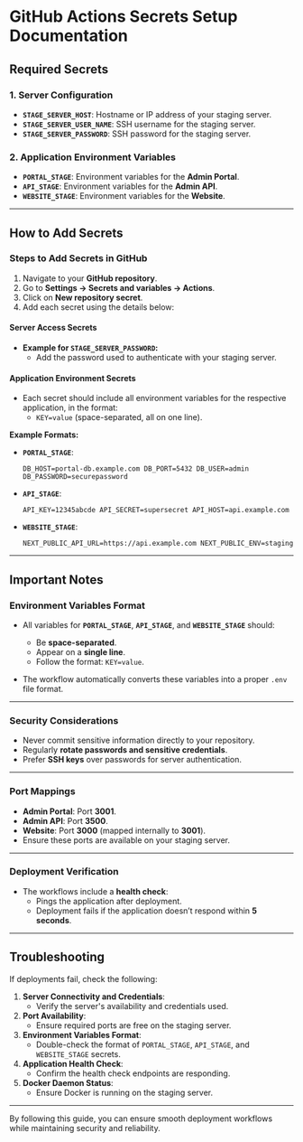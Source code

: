 # **GitHub Actions Secrets Setup Documentation**

## **Required Secrets**

### **1. Server Configuration**

- **`STAGE_SERVER_HOST`**: Hostname or IP address of your staging server.
- **`STAGE_SERVER_USER_NAME`**: SSH username for the staging server.
- **`STAGE_SERVER_PASSWORD`**: SSH password for the staging server.

### **2. Application Environment Variables**

- **`PORTAL_STAGE`**: Environment variables for the **Admin Portal**.
- **`API_STAGE`**: Environment variables for the **Admin API**.
- **`WEBSITE_STAGE`**: Environment variables for the **Website**.

---

## **How to Add Secrets**

### **Steps to Add Secrets in GitHub**

1. Navigate to your **GitHub repository**.
2. Go to **Settings → Secrets and variables → Actions**.
3. Click on **New repository secret**.
4. Add each secret using the details below:

#### **Server Access Secrets**

- **Example for `STAGE_SERVER_PASSWORD`:**
  - Add the password used to authenticate with your staging server.

#### **Application Environment Secrets**

- Each secret should include all environment variables for the respective application, in the format:
  - `KEY=value` (space-separated, all on one line).

**Example Formats:**

- **`PORTAL_STAGE`**:
  ```
  DB_HOST=portal-db.example.com DB_PORT=5432 DB_USER=admin DB_PASSWORD=securepassword
  ```
- **`API_STAGE`**:
  ```
  API_KEY=12345abcde API_SECRET=supersecret API_HOST=api.example.com
  ```
- **`WEBSITE_STAGE`**:
  ```
  NEXT_PUBLIC_API_URL=https://api.example.com NEXT_PUBLIC_ENV=staging
  ```

---

## **Important Notes**

### **Environment Variables Format**

- All variables for **`PORTAL_STAGE`**, **`API_STAGE`**, and **`WEBSITE_STAGE`** should:

  - Be **space-separated**.
  - Appear on a **single line**.
  - Follow the format: `KEY=value`.

- The workflow automatically converts these variables into a proper `.env` file format.

---

### **Security Considerations**

- Never commit sensitive information directly to your repository.
- Regularly **rotate passwords and sensitive credentials**.
- Prefer **SSH keys** over passwords for server authentication.

---

### **Port Mappings**

- **Admin Portal**: Port **3001**.
- **Admin API**: Port **3500**.
- **Website**: Port **3000** (mapped internally to **3001**).
- Ensure these ports are available on your staging server.

---

### **Deployment Verification**

- The workflows include a **health check**:
  - Pings the application after deployment.
  - Deployment fails if the application doesn’t respond within **5 seconds**.

---

## **Troubleshooting**

If deployments fail, check the following:

1. **Server Connectivity and Credentials**:
   - Verify the server's availability and credentials used.
2. **Port Availability**:
   - Ensure required ports are free on the staging server.
3. **Environment Variables Format**:
   - Double-check the format of `PORTAL_STAGE`, `API_STAGE`, and `WEBSITE_STAGE` secrets.
4. **Application Health Check**:
   - Confirm the health check endpoints are responding.
5. **Docker Daemon Status**:
   - Ensure Docker is running on the staging server.

---

By following this guide, you can ensure smooth deployment workflows while maintaining security and reliability.
